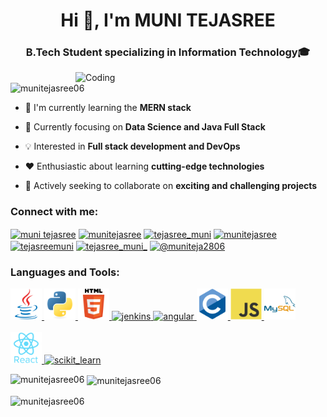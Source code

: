 <h1 align="center">Hi 👋, I'm <strong>MUNI TEJASREE</strong></h1>
<h3 align="center">B.Tech Student specializing in Information Technology🎓</h3>
<img align="right" alt="Coding" width="400" src="https://user-images.githubusercontent.com/59734313/157189039-c09b3e38-9f42-42c0-ab54-14f1574190a7.gif">
<p align="left"> <img src="https://komarev.com/ghpvc/?username=munitejasree06&label=Profile%20views&color=0e75b6&style=flat" alt="munitejasree06" /> </p>

- 🔭 I'm currently learning the **MERN stack**
 
- 🌱 Currently focusing on **Data Science and Java Full Stack**
 
- 💡 Interested in **Full stack development and DevOps**
 
- ❤️ Enthusiastic about learning **cutting-edge technologies**
 
- 🤝 Actively seeking to collaborate on **exciting and challenging projects**

<h3 align="left">Connect with me:</h3>
<p align="left">
<a href="https://linkedin.com/in/munitejasree" target="blank"><img align="center" src="https://img.shields.io/badge/LinkedIn-0A66C2?style=for-the-badge&logo=linkedin&logoColor=white" alt="muni tejasree" height="30" width="100" /></a>
<a href="https://kaggle.com/munitejasree" target="blank"><img align="center" src="https://img.shields.io/badge/Kaggle-20BEFF?style=for-the-badge&logo=kaggle&logoColor=white" alt="munitejasree" height="30" width="100" /></a>
<a href="https://instagram.com/tejasree_muni" target="blank"><img align="center" src="https://img.shields.io/badge/Instagram-E1306C?style=for-the-badge&logo=instagram&logoColor=white" alt="tejasree_muni" height="30" width="100" /></a>
<a href="https://www.codechef.com/users/munitejasree" target="blank"><img align="center" src="https://img.shields.io/badge/CodeChef-5B4638?style=for-the-badge&logo=codechef&logoColor=white" alt="munitejasree" height="30" width="100" /></a>
<a href="https://www.hackerrank.com/tejasreemuni" target="blank"><img align="center" src="https://img.shields.io/badge/HackerRank-1F222E?style=for-the-badge&logo=hackerrank&logoColor=white" alt="tejasreemuni" height="30" width="100" /></a>
<a href="https://www.leetcode.com/tejasree_muni_" target="blank"><img align="center" src="https://img.shields.io/badge/LeetCode-F9C34A?style=for-the-badge&logo=leetcode&logoColor=black" alt="tejasree_muni_" height="30" width="100" /></a>
<a href="https://www.hackerearth.com/@muniteja2806" target="blank"><img align="center" src="https://img.shields.io/badge/HackerEarth-2F4C6F?style=for-the-badge&logo=hackerearth&logoColor=white" alt="@muniteja2806" height="30" width="100" /></a>
</p>

<h3 align="left">Languages and Tools:</h3>
<p align="left"> 
    <a href="https://www.java.com" target="_blank" rel="noreferrer"> <img src="https://raw.githubusercontent.com/devicons/devicon/master/icons/java/java-original.svg" alt="java" width="50" height="50"/> </a> 
    <a href="https://www.python.org" target="_blank" rel="noreferrer"> <img src="https://raw.githubusercontent.com/devicons/devicon/master/icons/python/python-original.svg" alt="python" width="50" height="50"/> </a> 
   <a href="https://www.w3.org/html/" target="_blank" rel="noreferrer"> <img src="https://raw.githubusercontent.com/devicons/devicon/master/icons/html5/html5-original-wordmark.svg" alt="html5" width="50" height="50"/> </a> 
    <a href="https://www.jenkins.io" target="_blank" rel="noreferrer"> <img src="https://www.vectorlogo.zone/logos/jenkins/jenkins-icon.svg" alt="jenkins" width="50" height="50"/> </a> 
  <a href="https://angular.io" target="_blank" rel="noreferrer"> <img src="https://angular.io/assets/images/logos/angular/angular.svg" alt="angular" width="50" height="50"/> </a> 
  <a href="https://www.cprogramming.com/" target="_blank" rel="noreferrer"> <img src="https://raw.githubusercontent.com/devicons/devicon/master/icons/c/c-original.svg" alt="c" width="50" height="50"/> </a> 
  <a href="https://developer.mozilla.org/en-US/docs/Web/JavaScript" target="_blank" rel="noreferrer"> <img src="https://raw.githubusercontent.com/devicons/devicon/master/icons/javascript/javascript-original.svg" alt="javascript" width="50" height="50"/> </a> 
  <a href="https://www.mysql.com/" target="_blank" rel="noreferrer"> <img src="https://raw.githubusercontent.com/devicons/devicon/master/icons/mysql/mysql-original-wordmark.svg" alt="mysql" width="50" height="50"/> </a>
    </br></br>
  <a href="https://reactjs.org/" target="_blank" rel="noreferrer"> <img src="https://raw.githubusercontent.com/devicons/devicon/master/icons/react/react-original-wordmark.svg" alt="react" width="50" height="50"/> </a>
  <a href="https://scikit-learn.org/" target="_blank" rel="noreferrer"> <img src="https://upload.wikimedia.org/wikipedia/commons/0/05/Scikit_learn_logo_small.svg" alt="scikit_learn" width="50" height="50"/> </a> </p>


<p><img align="left" src="https://github-readme-stats.vercel.app/api/top-langs?username=munitejasree06&show_icons=true&locale=en&layout=compact" alt="munitejasree06" /></p>

<p>&nbsp;<img align="center" src="https://github-readme-stats.vercel.app/api?username=munitejasree06&show_icons=true&locale=en" alt="munitejasree06" /></p>

<p><img align="center" src="https://github-readme-streak-stats.herokuapp.com/?user=munitejasree06&" alt="munitejasree06" /></p>
